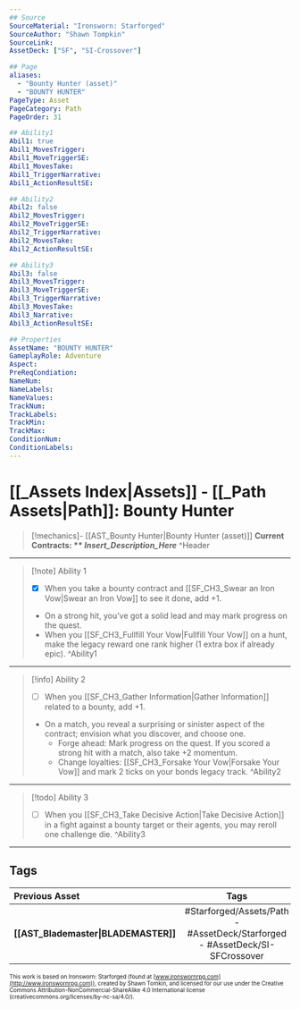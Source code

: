 ```yaml
---
## Source
SourceMaterial: "Ironsworn: Starforged"
SourceAuthor: "Shawn Tompkin"
SourceLink: 
AssetDeck: ["SF", "SI-Crossover"]

## Page
aliases:
  - "Bounty Hunter (asset)"
  - "BOUNTY HUNTER"
PageType: Asset
PageCategory: Path
PageOrder: 31

## Ability1
Abil1: true
Abil1_MovesTrigger:
Abil1_MoveTriggerSE:
Abil1_MovesTake:
Abil1_TriggerNarrative:
Abil1_ActionResultSE:

## Ability2
Abil2: false
Abil2_MovesTrigger:
Abil2_MoveTriggerSE:
Abil2_TriggerNarrative:
Abil2_MovesTake:
Abil2_ActionResultSE:

## Ability3
Abil3: false
Abil3_MovesTrigger:
Abil3_MoveTriggerSE:
Abil3_TriggerNarrative:
Abil3_MovesTake:
Abil3_Narrative:
Abil3_ActionResultSE:

## Properties
AssetName: "BOUNTY HUNTER"
GameplayRole: Adventure
Aspect:
PreReqCondiation: 
NameNum:
NameLabels:
NameValues:
TrackNum:
TrackLabels:
TrackMin:
TrackMax:
ConditionNum:
ConditionLabels:
---
```

# [[_Assets Index|Assets]] - [[_Path Assets|Path]]: Bounty Hunter
> [!mechanics]- [[AST_Bounty Hunter|Bounty Hunter (asset)]]
> **Current Contracts: ** _Insert_Description_Here_** ^Header
___
> [!note] Ability 1
> - [x] When you take a bounty contract and [[SF_CH3_Swear an Iron Vow|Swear an Iron Vow]] to see it done, add +1. 
> - On a strong hit, you’ve got a solid lead and may mark progress on the quest. 
> - When you [[SF_CH3_Fullfill Your Vow|Fullfill Your Vow]] on a hunt, make the legacy reward one rank higher (1 extra box if already epic). ^Ability1
___
> [!info] Ability 2
> - [ ] When you [[SF_CH3_Gather Information|Gather Information]] related to a bounty, add +1. 
> - On a match, you reveal a surprising or sinister aspect of the contract; envision what you discover, and choose one. 
> 	- Forge ahead: Mark progress on the quest. If you scored a strong hit with a match, also take +2 momentum. 
> 	- Change loyalties: [[SF_CH3_Forsake Your Vow|Forsake Your Vow]] and mark 2 ticks on your bonds legacy track. ^Ability2
___
> [!todo] Ability 3
> - [ ] When you [[SF_CH3_Take Decisive Action|Take Decisive Action]] in a fight against a bounty target or their agents, you may reroll one challenge die. ^Ability3
___

## Tags
| Previous Asset | Tags | Next Asset |
| :--- | :---: | ---: |
| **[[AST_Blademaster\|BLADEMASTER]]** | #Starforged/Assets/Path - #AssetDeck/Starforged - #AssetDeck/SI-SFCrossover | **[[AST_Brawler\|BRAWLER]]** |

<font size=-2>This work is based on Ironsworn: Starforged (found at [www.ironswornrpg.com](http://www.ironswornrpg.com)), created by Shawn Tomkin, and licensed for our use under the Creative Commons Attribution-NonCommercial-ShareAlike 4.0 International license  (creativecommons.org/licenses/by-nc-sa/4.0/).</font>